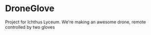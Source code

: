 # DroneGlove

Project for Ichthus Lyceum. We're making an awesome drone, remote controlled by two gloves
